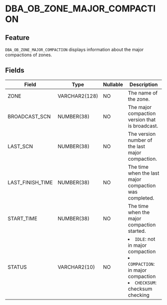 DBA_OB_ZONE_MAJOR_COMPACTION
=================================================

Feature
-------------------

`DBA_OB_ZONE_MAJOR_COMPACTION` displays information about the major compactions of zones.

Fields
----------------------

| Field            | Type          | Nullable | Description                                                                                                        |
|------------------|---------------|----------|--------------------------------------------------------------------------------------------------------------------|
| ZONE             | VARCHAR2(128) | NO       | The name of the zone.                                                                                              |
| BROADCAST_SCN    | NUMBER(38)    | NO       | The major compaction version that is broadcast.                                                                    |
| LAST_SCN         | NUMBER(38)    | NO       | The version number of the last major compaction.                                                                   |
| LAST_FINISH_TIME | NUMBER(38)    | NO       | The time when the last major compaction was completed.                                                             |
| START_TIME       | NUMBER(38)    | NO       | The time when the major compaction started.                                                                        |
| STATUS           | VARCHAR2(10)  | NO       | <li> `IDLE`: not in major compaction   <li> `COMPACTION`: in major compaction   <li> `CHECKSUM`: checksum checking |
